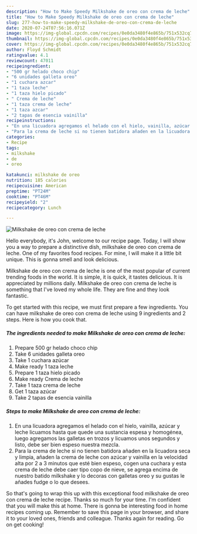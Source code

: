```yaml
---
description: "How to Make Speedy Milkshake de oreo con crema de leche"
title: "How to Make Speedy Milkshake de oreo con crema de leche"
slug: 277-how-to-make-speedy-milkshake-de-oreo-con-crema-de-leche
date: 2020-07-24T07:56:16.071Z
image: https://img-global.cpcdn.com/recipes/0e0da3480f4e865b/751x532cq70/milkshake-de-oreo-con-crema-de-leche-foto-principal.jpg
thumbnail: https://img-global.cpcdn.com/recipes/0e0da3480f4e865b/751x532cq70/milkshake-de-oreo-con-crema-de-leche-foto-principal.jpg
cover: https://img-global.cpcdn.com/recipes/0e0da3480f4e865b/751x532cq70/milkshake-de-oreo-con-crema-de-leche-foto-principal.jpg
author: Floyd Schmidt
ratingvalue: 4.1
reviewcount: 47011
recipeingredient:
- "500 gr helado choco chip"
- "6 unidades galleta oreo"
- "1 cuchara azcar"
- "1 taza leche"
- "1 taza hielo picado"
- " Crema de leche"
- "1 taza crema de leche"
- "1 taza azcar"
- "2 tapas de esencia vainilla"
recipeinstructions:
- "En una licuadora agregamos el helado con el hielo, vainilla, azúcar y leche licuamos hasta que quede una sustancia espesa y homogénea, luego agregamos las galletas en trozos y licuamos unos segundos y listo, debe ser bien espeso nuestra mezcla."
- "Para la crema de leche si no tienen batidora añaden en la licuadora seca y limpia, añaden la crema de leche con azúcar y vainilla en la velocidad alta por 2 a 3 minutos que esté bien espeso, cogen una cuchara y esta crema de leche debe caer tipo copo de nieve, se agrega encima de nuestro batido milkshake y lo decoras con galletas oreo y su gustas le añades fudge o lo que desees."
categories:
- Recipe
tags:
- milkshake
- de
- oreo

katakunci: milkshake de oreo 
nutrition: 185 calories
recipecuisine: American
preptime: "PT24M"
cooktime: "PT46M"
recipeyield: "2"
recipecategory: Lunch

---
```



![Milkshake de oreo con crema de leche](https://img-global.cpcdn.com/recipes/0e0da3480f4e865b/751x532cq70/milkshake-de-oreo-con-crema-de-leche-foto-principal.jpg)

Hello everybody, it's John, welcome to our recipe page. Today, I will show you a way to prepare a distinctive dish, milkshake de oreo con crema de leche. One of my favorites food recipes. For mine, I will make it a little bit unique. This is gonna smell and look delicious.

Milkshake de oreo con crema de leche is one of the most popular of current trending foods in the world. It is simple, it is quick, it tastes delicious. It is appreciated by millions daily. Milkshake de oreo con crema de leche is something that I've loved my whole life. They are fine and they look fantastic.




To get started with this recipe, we must first prepare a few ingredients. You can have milkshake de oreo con crema de leche using 9 ingredients and 2 steps. Here is how you cook that.

<!--inarticleads1-->

##### The ingredients needed to make Milkshake de oreo con crema de leche:

1. Prepare 500 gr helado choco chip
1. Take 6 unidades galleta oreo
1. Take 1 cuchara azúcar
1. Make ready 1 taza leche
1. Prepare 1 taza hielo picado
1. Make ready  Crema de leche
1. Take 1 taza crema de leche
1. Get 1 taza azúcar
1. Take 2 tapas de esencia vainilla




<!--inarticleads2-->

##### Steps to make Milkshake de oreo con crema de leche:

1. En una licuadora agregamos el helado con el hielo, vainilla, azúcar y leche licuamos hasta que quede una sustancia espesa y homogénea, luego agregamos las galletas en trozos y licuamos unos segundos y listo, debe ser bien espeso nuestra mezcla.
1. Para la crema de leche si no tienen batidora añaden en la licuadora seca y limpia, añaden la crema de leche con azúcar y vainilla en la velocidad alta por 2 a 3 minutos que esté bien espeso, cogen una cuchara y esta crema de leche debe caer tipo copo de nieve, se agrega encima de nuestro batido milkshake y lo decoras con galletas oreo y su gustas le añades fudge o lo que desees.




So that's going to wrap this up with this exceptional food milkshake de oreo con crema de leche recipe. Thanks so much for your time. I'm confident that you will make this at home. There is gonna be interesting food in home recipes coming up. Remember to save this page in your browser, and share it to your loved ones, friends and colleague. Thanks again for reading. Go on get cooking!
